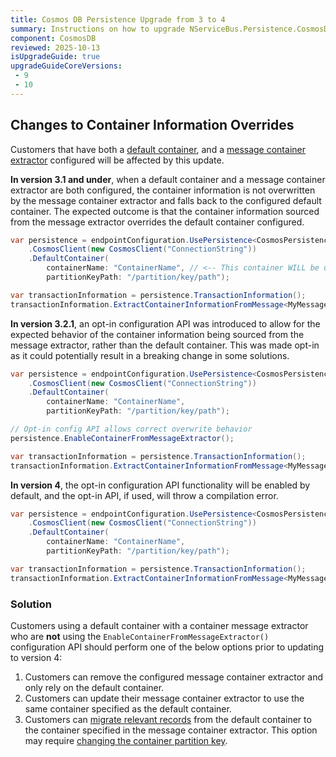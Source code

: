 ```yaml
---
title: Cosmos DB Persistence Upgrade from 3 to 4
summary: Instructions on how to upgrade NServiceBus.Persistence.CosmosDB 3 to 4
component: CosmosDB
reviewed: 2025-10-13
isUpgradeGuide: true
upgradeGuideCoreVersions:
 - 9
 - 10
---
```


## Changes to Container Information Overrides

Customers that have both a [default container](/persistence/cosmosdb/#usage-customizing-the-container-used), and a [message container extractor](/persistence/cosmosdb/transactions.md#specifying-the-container-to-use-for-the-transaction-using-the-message-contents) configured will be affected by this update.

**In version 3.1 and under**, when a default container and a message container extractor are both configured, the container information is not overwritten by the message container extractor and falls back to the configured default container. The expected outcome is that the container information sourced from the message extractor overrides the default container configured.

```csharp
var persistence = endpointConfiguration.UsePersistence<CosmosPersistence>()
    .CosmosClient(new CosmosClient("ConnectionString"))
    .DefaultContainer(
        containerName: "ContainerName", // <-- This container WILL be used
        partitionKeyPath: "/partition/key/path");

var transactionInformation = persistence.TransactionInformation();
transactionInformation.ExtractContainerInformationFromMessage<MyMessage>(new ContainerInformation("ContainerName", new PartitionKeyPath("/partitionKey")));
```

**In version 3.2.1**, an opt-in configuration API was introduced to allow for the expected behavior of the container information being sourced from the message extractor, rather than the default container. This was made opt-in as it could potentially result in a breaking change in some solutions.

```csharp
var persistence = endpointConfiguration.UsePersistence<CosmosPersistence>()
    .CosmosClient(new CosmosClient("ConnectionString"))
    .DefaultContainer(
        containerName: "ContainerName",
        partitionKeyPath: "/partition/key/path");

// Opt-in config API allows correct overwrite behavior
persistence.EnableContainerFromMessageExtractor();

var transactionInformation = persistence.TransactionInformation();
transactionInformation.ExtractContainerInformationFromMessage<MyMessage>(new ContainerInformation("ContainerName", new PartitionKeyPath("/partitionKey"))); // <-- This container WILL be used
```

**In version 4**, the opt-in configuration API functionality will be enabled by default, and the opt-in API, if used, will throw a compilation error.

```csharp
var persistence = endpointConfiguration.UsePersistence<CosmosPersistence>()
    .CosmosClient(new CosmosClient("ConnectionString"))
    .DefaultContainer(
        containerName: "ContainerName",
        partitionKeyPath: "/partition/key/path");

var transactionInformation = persistence.TransactionInformation();
transactionInformation.ExtractContainerInformationFromMessage<MyMessage>(new ContainerInformation("ContainerName", new PartitionKeyPath("/partitionKey"))); // <-- This container WILL be used
```

### Solution

Customers using a default container with a container message extractor who are **not** using the `EnableContainerFromMessageExtractor()` configuration API should perform one of the below options prior to updating to version 4:

1. Customers can remove the configured message container extractor and only rely on the default container.
2. Customers can update their message container extractor to use the same container specified as the default container.
3. Customers can [migrate relevant records](https://learn.microsoft.com/en-us/azure/cosmos-db/container-copy?tabs=online-copy&pivots=api-nosql) from the default container to the container specified in the message container extractor. This option may require [changing the container partition key](https://learn.microsoft.com/en-us/azure/cosmos-db/nosql/change-partition-key).
